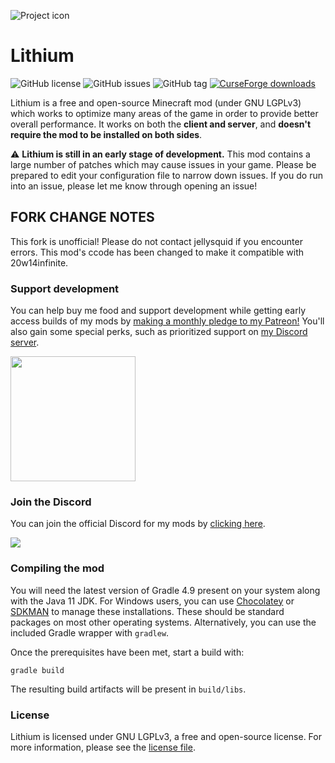 
![Project icon](https://github.com/jellysquid3/lithium-fabric/raw/1.16.x/dev/doc/logo.png)

# Lithium
![GitHub license](https://img.shields.io/github/license/jellysquid3/lithium-fabric.svg)
![GitHub issues](https://img.shields.io/github/issues/jellysquid3/lithium-fabric.svg)
![GitHub tag](https://img.shields.io/github/tag/jellysquid3/lithium-fabric.svg)
[![CurseForge downloads](http://cf.way2muchnoise.eu/full_360438_downloads.svg)](https://www.curseforge.com/minecraft/mc-mods/lithium)

Lithium is a free and open-source Minecraft mod (under GNU LGPLv3) which works to optimize many areas of the game
in order to provide better overall performance. It works on both the **client and server**, and **doesn't require the mod to be installed on both sides**.

:warning: **Lithium is still in an early stage of development.** This mod contains a large number of patches which may cause issues in your game. Please be prepared
to edit your configuration file to narrow down issues. If you do run into an issue, please let me know through opening an issue!

## FORK CHANGE NOTES
This fork is unofficial! Please do not contact jellysquid if you encounter errors. This mod's ccode has been changed to make it compatible with 20w14infinite.

### Support development

You can help buy me food and support development while getting early access builds of my mods by [making a monthly pledge to my Patreon!](https://patreon.com/jellysquid) You'll also gain some special perks, such as prioritized support on [my Discord server](https://discord.gg/kcb57Cm).

<a href="https://www.patreon.com/bePatron?u=824442"><img src="https://github.com/jellysquid3/Phosphor/raw/1.16.x/dev/doc/patreon.png" width="200"></a>

### Join the Discord

You can join the official Discord for my mods by [clicking here](https://discord.gg/UEa6r3d).

<a href="https://discord.gg/ApPrpT"><img src="https://i.vgy.me/YrTrsE.png"></a>

### Compiling the mod

You will need the latest version of Gradle 4.9 present on your system along with the Java 11 JDK. For Windows users, you can use [Chocolatey](https://chocolatey.org) or [SDKMAN](https://sdkman.io/)
to manage these installations. These should be standard packages on most other operating systems. Alternatively, you can use the included Gradle wrapper with `gradlew`.

Once the prerequisites have been met, start a build with:

```
gradle build
```

The resulting build artifacts will be present in `build/libs`.

### License

Lithium is licensed under GNU LGPLv3, a free and open-source license. For more information, please see the [license file](https://github.com/jellysquid3/lithium/blob/master/LICENSE.txt).

